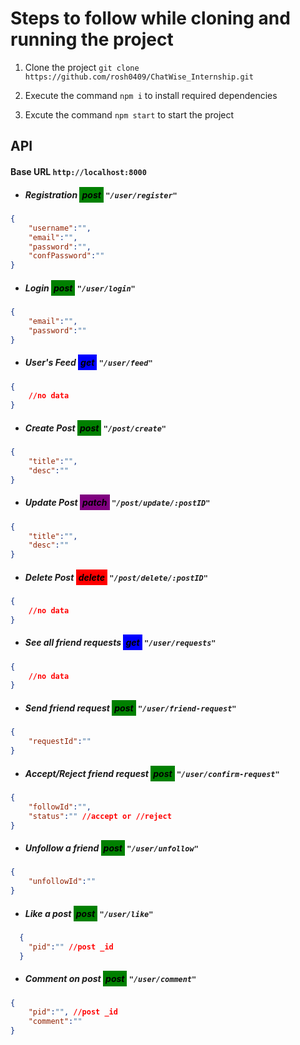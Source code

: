 # Steps to follow while cloning and running the project

1. Clone the project `git clone https://github.com/rosh0409/ChatWise_Internship.git`

2. Execute the command `npm i` to install required dependencies

3. Excute the command `npm start` to start the project


## API
#### Base URL `http://localhost:8000`
- ##### Registration <mark style="background-color:green; padding:4px">post</mark> `"/user/register"`

```json
{
    "username":"",
    "email":"",
    "password":"",
    "confPassword":""
}
```
- ##### Login <mark style="background-color:green; padding:4px">post</mark> `"/user/login"`
```json
{
    "email":"",
    "password":""
}
```

- ##### User's Feed <mark style="background-color:blue; padding:4px">get</mark> `"/user/feed"`
```json
{
    //no data
}
```
- ##### Create Post <mark style="background-color:green; padding:4px">post</mark> `"/post/create"`
```json
{
    "title":"",
    "desc":""
}
```
- ##### Update Post <mark style="background-color:purple; padding:4px">patch</mark> `"/post/update/:postID"`
```json
{
    "title":"",
    "desc":""
}
```
- ##### Delete Post <mark style="background-color:red; padding:4px">delete</mark> `"/post/delete/:postID"`
```json
{
    //no data
}
```

- ##### See all friend requests <mark style="background-color:blue; padding:4px">get</mark> `"/user/requests"`
```json
{
    //no data
}
```
- ##### Send friend request <mark style="background-color:green; padding:4px">post</mark> `"/user/friend-request"`
```json
{
    "requestId":""
}
```

- ##### Accept/Reject friend request <mark style="background-color:green; padding:4px">post</mark> `"/user/confirm-request"`
```json
{
    "followId":"",
    "status":"" //accept or //reject
}
```

- ##### Unfollow a friend <mark style="background-color:green; padding:4px">post</mark> `"/user/unfollow"`
```json
{
    "unfollowId":""
}
```
- ##### Like a post <mark style="background-color:green; padding:4px">post</mark> `"/user/like"`
```json
  {
    "pid":"" //post _id
  }
```

- ##### Comment on post <mark style="background-color:green; padding:4px">post</mark> `"/user/comment"`
```json
{
    "pid":"", //post _id
    "comment":""
}
```